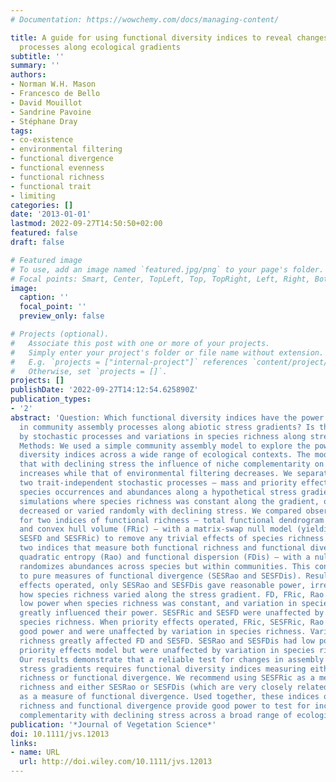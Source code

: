 ```yaml
---
# Documentation: https://wowchemy.com/docs/managing-content/

title: A guide for using functional diversity indices to reveal changes in assembly
  processes along ecological gradients
subtitle: ''
summary: ''
authors:
- Norman W.H. Mason
- Francesco de Bello
- David Mouillot
- Sandrine Pavoine
- Stéphane Dray
tags:
- co-existence
- environmental filtering
- functional divergence
- functional evenness
- functional richness
- functional trait
- limiting
categories: []
date: '2013-01-01'
lastmod: 2022-09-27T14:50:50+02:00
featured: false
draft: false

# Featured image
# To use, add an image named `featured.jpg/png` to your page's folder.
# Focal points: Smart, Center, TopLeft, Top, TopRight, Left, Right, BottomLeft, Bottom, BottomRight.
image:
  caption: ''
  focal_point: ''
  preview_only: false

# Projects (optional).
#   Associate this post with one or more of your projects.
#   Simply enter your project's folder or file name without extension.
#   E.g. `projects = ["internal-project"]` references `content/project/deep-learning/index.md`.
#   Otherwise, set `projects = []`.
projects: []
publishDate: '2022-09-27T14:12:54.625890Z'
publication_types:
- '2'
abstract: 'Question: Which functional diversity indices have the power to reveal changes
  in community assembly processes along abiotic stress gradients? Is their power affected
  by stochastic processes and variations in species richness along stress gradients?
  Methods: We used a simple community assembly model to explore the power of functional
  diversity indices across a wide range of ecological contexts. The model assumes
  that with declining stress the influence of niche complementarity on species fitness
  increases while that of environmental filtering decreases. We separately incorporated
  two trait-independent stochastic processes – mass and priority effects – in simulating
  species occurrences and abundances along a hypothetical stress gradient. We ran
  simulations where species richness was constant along the gradient, or increased,
  decreased or varied randomly with declining stress. We compared observed values
  for two indices of functional richness – total functional dendrogram length (FD)
  and convex hull volume (FRic) – with a matrix-swap null model (yielding indices
  SESFD and SESFRic) to remove any trivial effects of species richness. We also compared
  two indices that measure both functional richness and functional divergence – Rao
  quadratic entropy (Rao) and functional dispersion (FDis) – with a null model that
  randomizes abundances across species but within communities. This converts them
  to pure measures of functional divergence (SESRao and SESFDis). Results:When mass
  effects operated, only SESRao and SESFDis gave reasonable power, irrespective of
  how species richness varied along the stress gradient. FD, FRic, Rao and FDis had
  low power when species richness was constant, and variation in species richness
  greatly influenced their power. SESFRic and SESFD were unaffected by variation in
  species richness. When priority effects operated, FRic, SESFRic, Rao and FDis had
  good power and were unaffected by variation in species richness. Variation in species
  richness greatly affected FD and SESFD. SESRao and SESFDis had low power in the
  priority effects model but were unaffected by variation in species richness. Conclusions:
  Our results demonstrate that a reliable test for changes in assembly processes along
  stress gradients requires functional diversity indices measuring either functional
  richness or functional divergence. We recommend using SESFRic as a measure of functional
  richness and either SESRao or SESFDis (which are very closely related mathematically)
  as a measure of functional divergence. Used together, these indices of functional
  richness and functional divergence provide good power to test for increasing niche
  complementarity with declining stress across a broad range of ecological contexts.'
publication: '*Journal of Vegetation Science*'
doi: 10.1111/jvs.12013
links:
- name: URL
  url: http://doi.wiley.com/10.1111/jvs.12013
---
```

